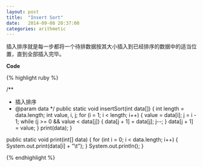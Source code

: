 ```yaml
---
layout: post
title:  "Insert Sort"
date:   2014-09-08 20:37:00
categories: arithmetic
---
```


插入排序就是每一步都将一个待排数据按其大小插入到已经排序的数据中的适当位置，直到全部插入完毕。


**Code**

{% highlight ruby %}

/**
 * 插入排序
 * @param data
 */
public static void insertSort(int data[]) {
   int length = data.length;
   int value, i, j;
   for (i = 1; i < length; i++) {
       value = data[i];
       j = i - 1;
       while (j >= 0 && value < data[j]) {
           data[j + 1] = data[j];
           j--;
       }
       data[j + 1] = value;
   }
   print(data);
}

public static void print(int[] data) {
    for (int i = 0; i < data.length; i++) {
        System.out.print(data[i] + "\t");
    }
    System.out.println();
}

{% endhighlight %}
